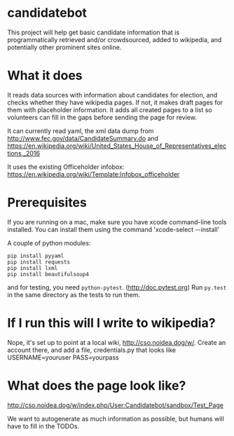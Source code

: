 # candidatebot

This project will help get basic candidate information that is programmatically retrieved and/or crowdsourced, added to wikipedia, and potentially other prominent sites online.

# What it does
It reads data sources with information about candidates for election, and
checks whether they have wikipedia pages. If not, it makes draft pages for
them with placeholder information. It adds all created pages to a list so
volunteers can fill in the gaps before sending the page for review.

It can currently read yaml, the xml data dump from http://www.fec.gov/data/CandidateSummary.do and https://en.wikipedia.org/wiki/United_States_House_of_Representatives_elections,_2016

It uses the existing Officeholder infobox:
https://en.wikipedia.org/wiki/Template:Infobox_officeholder

# Prerequisites

If you are running on a mac, make sure you have xcode command-line tools installed. You can install them using the command 'xcode-select --install'

A couple of python modules:

```
pip install pyyaml
pip install requests
pip install lxml
pip install beautifulsoup4
```

and for testing, you need `python-pytest`. (http://doc.pytest.org)
Run `py.test` in the same directory as the tests to run them.


# If I run this will I write to wikipedia?
Nope, it's set up to point at a local wiki, http://cso.noidea.dog/w/. Create an account there, and add a file, credentials.py that looks like
USERNAME=youruser
PASS=yourpass


# What does the page look like?

http://cso.noidea.dog/w/index.php/User:Candidatebot/sandbox/Test_Page

We want to autogenerate as much information as possible, but humans will have to fill in the TODOs.
